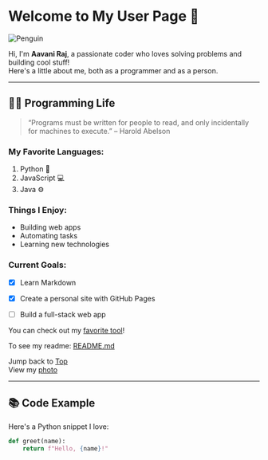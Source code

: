 # Welcome to My User Page 🚀

![Penguin]([images/me.jpg](https://www.cabq.gov/artsculture/biopark/news/10-cool-facts-about-penguins/@@images/1a36b305-412d-405e-a38b-0947ce6709ba.jpeg))

Hi, I'm **Aavani Raj**, a passionate coder who loves solving problems and building cool stuff!  
Here's a little about me, both as a programmer and as a person.

---

## 👩‍💻 Programming Life

> “Programs must be written for people to read, and only incidentally for machines to execute.” – Harold Abelson

### My Favorite Languages:
1. Python 🐍
2. JavaScript 💻
3. Java ⚙️

### Things I Enjoy:
- Building web apps
- Automating tasks
- Learning new technologies

### Current Goals:
- [x] Learn Markdown
- [x] Create a personal site with GitHub Pages
- [ ] Build a full-stack web app


You can check out my [favorite tool](https://code.visualstudio.com/)!

To see my readme: [README.md](README.md)

Jump back to [Top](#welcome-to-my-user-page)  
View my [photo](images/me.jpg)

---

## 📚 Code Example

Here's a Python snippet I love:

```python
def greet(name):
    return f"Hello, {name}!"
